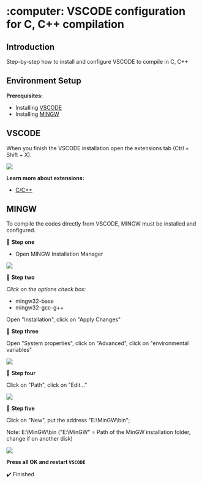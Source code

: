 <h1 align="left">:computer: VSCODE configuration for C, C++ compilation </h1>

## Introduction

Step-by-step how to install and configure VSCODE to compile in C, C++

## Environment Setup

**Prerequisites:**
* Installing <a href="https://code.visualstudio.com">VSCODE</a>
* Installing <a href="https://sourceforge.net/projects/mingw/">MINGW</a>

## VSCODE

When you finish the VSCODE installation open the extensions tab (Ctrl + Shift + X).
<p align="left">
  <img src="https://user-images.githubusercontent.com/105325980/168409638-6eef1444-0b6a-4f70-9f18-2174be7c7eef.png" />
</p>

**Learn more about extensions:**
* <a href="https://docs.microsoft.com/pt-br/cpp/build/reference/microsoft-extensions-to-c-and-cpp?view=msvc-170">C/C++</a>

## MINGW

To compile the codes directly from VSCODE, MINGW must be installed and configured. 

📌 <b> Step one </b>
* Open MINGW Installation Manager

<p align="left">
  <img src="https://user-images.githubusercontent.com/105325980/168445678-430bd301-7e26-4898-9a6b-efafdb04e6f9.png" />
</p>

📌 <b>Step two </b>

<i>Click on the options check box:</i>

* mingw32-base
* mingw32-gcc-g++

Open "Installation", click on "Apply Changes"

📌 <b>Step three </b>
 
Open "System properties", click on "Advanced", click on "environmental variables"
<p align="left">
  <img src="https://user-images.githubusercontent.com/105325980/168446137-8ab818a5-a0fc-44fb-af1a-02da985fef25.png" />
</p>

📌 <b>Step four </b>

Click on "Path", click on "Edit..."
<p align="left">
  <img src="https://user-images.githubusercontent.com/105325980/168446194-5c7b74ce-0fc0-4c33-a610-0d29c144b5da.png" />
</p>

📌 <b>Step five </b>

Click on "New", put the address "E:\MinGW\bin";

Note: E:\MinGW\bin ("E:\MinGW\" = Path of the MinGW installation folder, change if on another disk)

<p align="left">
  <img src="https://user-images.githubusercontent.com/105325980/168446262-4484acd3-6d18-40b3-bde8-703b8f4a0c7d.png" />
</p>

<b>Press all OK and restart `VSCODE` </b>

✔️ Finished

